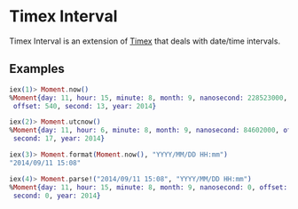 # Timex Interval

Timex Interval is an extension of [Timex](https://github.com/bitwalker/timex) that deals with date/time intervals.


## Examples

```elixir
iex(1)> Moment.now()
%Moment{day: 11, hour: 15, minute: 8, month: 9, nanosecond: 228523000,
 offset: 540, second: 13, year: 2014}

iex(2)> Moment.utcnow()
%Moment{day: 11, hour: 6, minute: 8, month: 9, nanosecond: 84602000, offset: 0,
 second: 17, year: 2014}

iex(3)> Moment.format(Moment.now(), "YYYY/MM/DD HH:mm")
"2014/09/11 15:08"

iex(4)> Moment.parse!("2014/09/11 15:08", "YYYY/MM/DD HH:mm")
%Moment{day: 11, hour: 15, minute: 8, month: 9, nanosecond: 0, offset: 540,
 second: 0, year: 2014}
```
